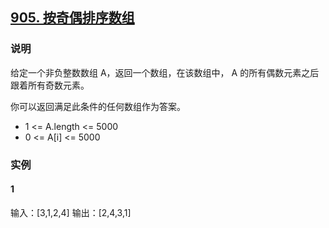 ## [905. 按奇偶排序数组](https://leetcode-cn.com/problems/sort-array-by-parity/)

### 说明
给定一个非负整数数组 A，返回一个数组，在该数组中， A 的所有偶数元素之后跟着所有奇数元素。

你可以返回满足此条件的任何数组作为答案。

* 1 <= A.length <= 5000
* 0 <= A[i] <= 5000

### 实例
#### 1
输入：[3,1,2,4]
输出：[2,4,3,1]